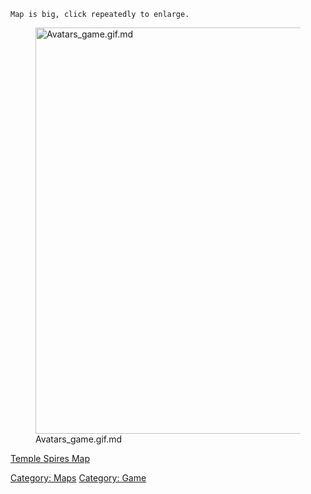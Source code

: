 `Map is big, click repeatedly to enlarge.`

<figure>
<img src="Avatars_game.gif.md" title="Avatars_game.gif.md" width="650"
alt="Avatars_game.gif.md" />
<figcaption aria-hidden="true">Avatars_game.gif.md</figcaption>
</figure>

[Temple Spires Map](Temple_Spires_Map "wikilink")

[Category: Maps](Category:_Maps "wikilink") [Category:
Game](Category:_Game "wikilink")
